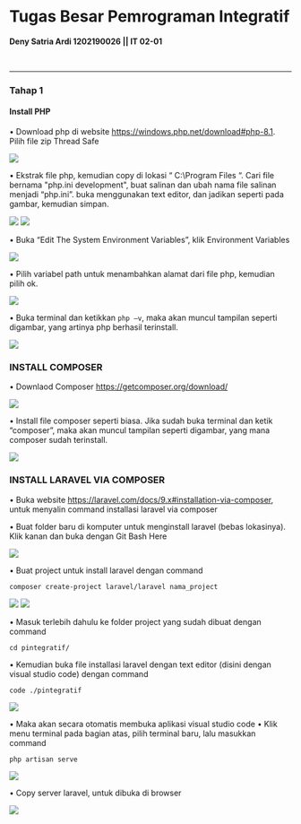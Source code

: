 # Tugas Besar Pemrograman Integratif
**Deny Satria Ardi  1202190026 || IT 02-01** 

<br />

-----

### Tahap 1 
#### Install PHP

•	Download php di website https://windows.php.net/download#php-8.1. Pilih file zip Thread Safe

  ![](Assets/001.jpg)

•	Ekstrak file php, kemudian copy di lokasi “ C:\Program Files “. Cari file bernama "php.ini development", buat salinan dan ubah nama file salinan menjadi  “php.ini”.     buka menggunakan text editor, dan jadikan seperti pada gambar, kemudian simpan.

  ![](Assets/002.png)
  ![](Assets/003.jpg)
  
•	Buka “Edit The System Environment Variables”, klik Environment Variables

  ![](Assets/004.png)
  
•	Pilih variabel path untuk menambahkan alamat dari file php, kemudian pilih ok.

  ![](Assets/005.png)

•	Buka terminal dan ketikkan ``php –v``, maka akan muncul tampilan seperti digambar, yang artinya php berhasil terinstall.

  ![](Assets/006.png)

### INSTALL COMPOSER

•	Downlaod Composer https://getcomposer.org/download/

  ![](Assets/007.png)

•	Install file composer seperti biasa. Jika sudah buka terminal dan ketik “composer”, maka akan muncul tampilan seperti digambar, yang mana composer sudah terinstall.

  ![](Assets/008.png)

### INSTALL LARAVEL VIA COMPOSER 

•	Buka website https://laravel.com/docs/9.x#installation-via-composer, untuk menyalin command installasi laravel via composer

•	Buat folder baru di komputer untuk menginstall laravel (bebas lokasinya). Klik kanan dan buka dengan Git Bash Here

  ![](Assets/009.png)
 
 •	Buat project untuk install laravel dengan command
 
```
composer create-project laravel/laravel nama_project
```
  ![](Assets/010.png)
  ![](Assets/011.png)

•	Masuk  terlebih dahulu ke folder project yang sudah dibuat dengan command
```
cd pintegratif/
```
• Kemudian buka file installasi laravel dengan text editor (disini dengan visual studio code) dengan command 
```
code ./pintegratif
```
  ![](Assets/012.png)
  
• Maka akan secara otomatis membuka aplikasi visual studio code
•	Klik menu terminal pada bagian atas, pilih terminal baru, lalu masukkan command
```
php artisan serve
```
  ![](Assets/013.png)
  
•	Copy server laravel, untuk dibuka di browser

  ![](Assets/014.png)
